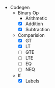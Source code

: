 - Codegen
    - Binary Op
        - Arithmetic
        - [x] Addition
        - [x] Subtraction
    - Comparision
        - [x] GT
        - [x] LT
        - [ ] GTE
        - [ ] LTE
        - [ ] EQ
        - [ ] NEQ
    - If
        - [x] Labels
